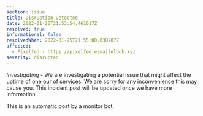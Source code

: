 ```yaml
---
section: issue
title: Disruption Detected
date: 2022-01-25T21:53:54.461617Z
resolved: true
informational: false
resolvedWhen: 2022-01-25T21:55:00.038707Z
affected:
  - Pixelfed - https://pixelfed.esmailelbob.xyz
severity: disrupted
---
```

*Investigating* - We are investigating a potential issue that might affect the uptime of one our of services. We are sorry for any inconvenience this may cause you. This incident post will be updated once we have more information.

This is an automatic post by a monitor bot.
        